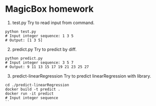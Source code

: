 # MagicBox homework
1. test.py
Try to read input from command.
```shell
python test.py
# Input integer sequence: 1 3 5
# Output: [1 3 5]
```

2. predict.py
Try to predict by diff.
```shell
python predict.py
# Input integer sequence: 3 5 7
# Output: 9 11 13 15 17 19 21 23 25 27
```

3. predict-linearRegression
Try to predict linearRegression with library.
```shell
cd ./predict-linearRegression
docker build -t predict .
docker run -it predict
# Input integer sequence
``
